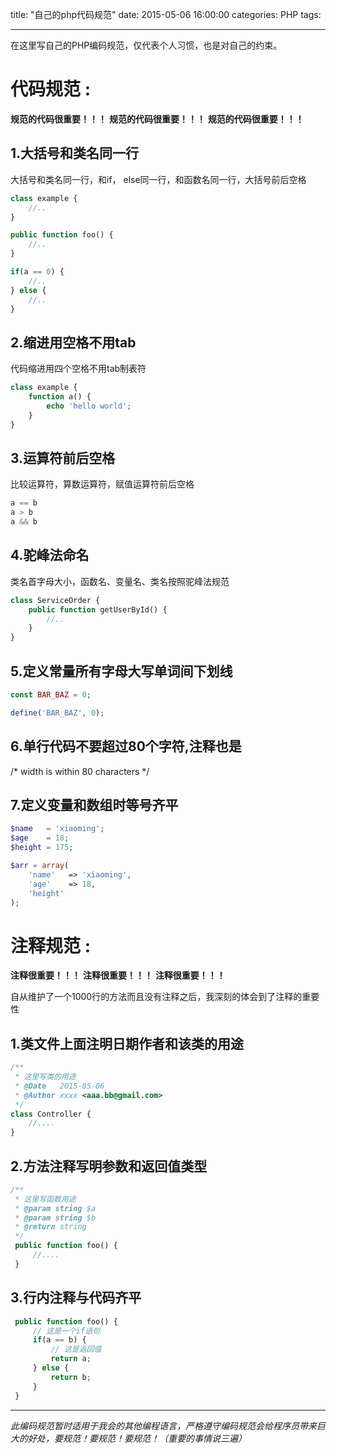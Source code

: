 title: "自己的php代码规范"
date: 2015-05-06 16:00:00
categories: PHP
tags:

-----
<!-- toc -->
在这里写自己的PHP编码规范，仅代表个人习惯，也是对自己的约束。
<!--more-->
# 代码规范 :
**规范的代码很重要！！！**
**规范的代码很重要！！！**
**规范的代码很重要！！！**

## 1.大括号和类名同一行
大括号和类名同一行，和if， else同一行，和函数名同一行，大括号前后空格
```php
class example {
    //..
}

public function foo() {
    //..
}

if(a == 0) {
    //..
} else {
    //..
}
```

## 2.缩进用空格不用tab
代码缩进用四个空格不用tab制表符
```php
class example {
    function a() {
        echo 'hello world';
    }
}
```

## 3.运算符前后空格
比较运算符，算数运算符，赋值运算符前后空格
```php
a == b
a > b
a && b
```

## 4.驼峰法命名
类名首字母大小，函数名、变量名、类名按照驼峰法规范
```php
class ServiceOrder {
    public function getUserById() {
        //..
    }
}
```

## 5.定义常量所有字母大写单词间下划线
```php
const BAR_BAZ = 0;

define('BAR_BAZ', 0);
```

## 6.单行代码不要超过80个字符,注释也是
/* width is within 80 characters */

## 7.定义变量和数组时等号齐平
```php
$name   = 'xiaoming';
$age    = 18;
$height = 175;

$arr = array(
    'name'   => 'xiaoming',
    'age'    => 18,
    'height'
);
```


# 注释规范 :
**注释很重要！！！**
**注释很重要！！！**
**注释很重要！！！**

自从维护了一个1000行的方法而且没有注释之后，我深刻的体会到了注释的重要性

## 1.类文件上面注明日期作者和该类的用途
```php
/**
 * 这里写类的用途
 * @Date   2015-05-06
 * @Author xxxx <aaa.bb@gmail.com>
 */
class Controller {
    //....
}
```

## 2.方法注释写明参数和返回值类型
```php
/**
 * 这里写函数用途
 * @param string $a
 * @param string $b
 * @return string
 */
 public function foo() {
     //....
 }
```

## 3.行内注释与代码齐平
```php
 public function foo() {
     // 这是一个if语句
     if(a == b) {
         // 这是返回值
         return a;
     } else {
         return b;
     }
 }
```
------

*此编码规范暂时适用于我会的其他编程语言，严格遵守编码规范会给程序员带来巨大的好处，要规范！要规范！要规范！（重要的事情说三遍）*